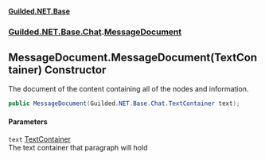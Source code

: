
#### [Guilded.NET.Base](Guilded_NET_Base 'Guilded_NET_Base')
### [Guilded.NET.Base.Chat](Guilded_NET_Base#Guilded_NET_Base_Chat 'Guilded.NET.Base.Chat').[MessageDocument](MessageDocument 'Guilded.NET.Base.Chat.MessageDocument')
## MessageDocument.MessageDocument(TextContainer) Constructor
The document of the content containing all of the nodes and information.  
```csharp
public MessageDocument(Guilded.NET.Base.Chat.TextContainer text);
```

#### Parameters
<a name='Guilded_NET_Base_Chat_MessageDocument_MessageDocument(Guilded_NET_Base_Chat_TextContainer)_text'></a>
`text` [TextContainer](TextContainer 'Guilded.NET.Base.Chat.TextContainer')  
The text container that paragraph will hold
  
